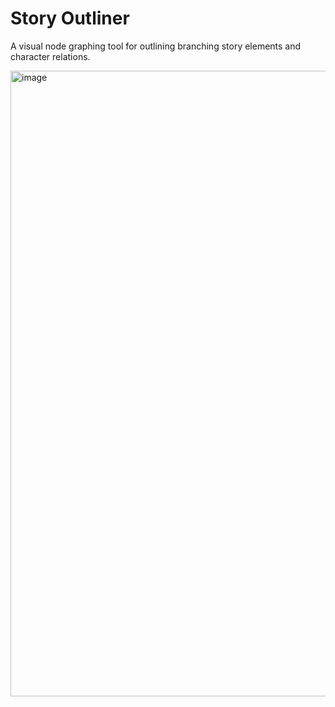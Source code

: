 # Story Outliner
A visual node graphing tool for outlining branching story elements and character relations.

<img width="1916" height="1001" alt="image" src="https://github.com/user-attachments/assets/6b5e1b2d-5927-44d1-ae03-14de94c0aa11" />
